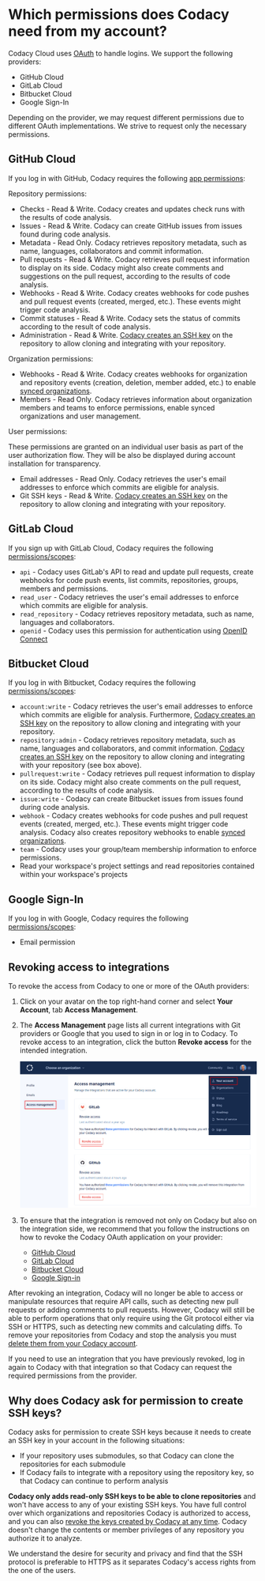 # Which permissions does Codacy need from my account?

Codacy Cloud uses [OAuth](https://oauth.net/) to handle logins. We support the following providers:

-   GitHub Cloud
-   GitLab Cloud
-   Bitbucket Cloud
-   Google Sign-In

Depending on the provider, we may request different permissions due to different OAuth implementations. We strive to request only the necessary permissions.

## GitHub Cloud

If you log in with GitHub, Codacy requires the following [app permissions](https://developer.github.com/v3/apps/permissions/):

Repository permissions:

-   Checks - Read & Write. Codacy creates and updates check runs with the results of code analysis.
-   Issues - Read & Write. Codacy can create GitHub issues from issues found during code analysis.
-   Metadata - Read Only. Codacy retrieves repository metadata, such as name, languages, collaborators and commit information.
-   Pull requests - Read & Write. Codacy retrieves pull request information to display on its side. Codacy might also create comments and suggestions on the pull request, according to the results of code analysis.
-   Webhooks - Read & Write. Codacy creates webhooks for code pushes and pull request events (created, merged, etc.). These events might trigger code analysis.
-   Commit statuses - Read & Write. Codacy sets the status of commits according to the result of code analysis.
-   Administration - Read & Write. [Codacy creates an SSH key](#why-does-codacy-ask-for-permission-to-create-ssh-keys) on the repository to allow cloning and integrating with your repository.

Organization permissions:

-   Webhooks - Read & Write. Codacy creates webhooks for organization and repository events (creation, deletion, member added, etc.) to enable [synced organizations](../organizations/what-are-synced-organizations.md).
-   Members - Read Only. Codacy retrieves information about organization members and teams to enforce permissions, enable synced organizations and user management.

User permissions:

These permissions are granted on an individual user basis as part of the user authorization flow. They will be also be displayed during account installation for transparency.

-   Email addresses - Read Only. Codacy retrieves the user's email addresses to enforce which commits are eligible for analysis.
-   Git SSH keys - Read & Write. [Codacy creates an SSH key](#why-does-codacy-ask-for-permission-to-create-ssh-keys) on the repository to allow cloning and integrating with your repository.

## GitLab Cloud

If you sign up with GitLab Cloud, Codacy requires the following [permissions/scopes](https://docs.gitlab.com/ee/integration/oauth_provider.html#authorized-applications):

-   `api` - Codacy uses GitLab's API to read and update pull requests, create webhooks for code push events, list commits, repositories, groups, members and permissions.
-   `read_user` - Codacy retrieves the user's email addresses to enforce which commits are eligible for analysis.
-   `read_repository` - Codacy retrieves repository metadata, such as name, languages and collaborators.
-   `openid` - Codacy uses this permission for authentication using [OpenID Connect](https://docs.gitlab.com/ee/integration/openid_connect_provider.html#shared-information)

## Bitbucket Cloud

If you log in with Bitbucket, Codacy requires the following [permissions/scopes](https://developer.atlassian.com/cloud/bitbucket/bitbucket-cloud-rest-api-scopes/):

-   `account:write` - Codacy retrieves the user's email addresses to enforce which commits are eligible for analysis. Furthermore, [Codacy creates an SSH key](#why-does-codacy-ask-for-permission-to-create-ssh-keys) on the repository to allow cloning and integrating with your repository.
-   `repository:admin` - Codacy retrieves repository metadata, such as name, languages and collaborators, and commit information. [Codacy creates an SSH key](#why-does-codacy-ask-for-permission-to-create-ssh-keys) on the repository to allow cloning and integrating with your repository (see box above).
-   `pullrequest:write` - Codacy retrieves pull request information to display on its side. Codacy might also create comments on the pull request, according to the results of code analysis.
-   `issue:write` - Codacy can create Bitbucket issues from issues found during code analysis.
-   `webhook` - Codacy creates webhooks for code pushes and pull request events (created, merged, etc.). These events might trigger code analysis. Codacy also creates repository webhooks to enable [synced organizations](../organizations/what-are-synced-organizations.md).
-   `team` - Codacy uses your group/team membership information to enforce permissions. 
-   Read your workspace's project settings and read repositories contained within your workspace's projects

## Google Sign-In

If you log in with Google, Codacy requires the following [permissions/scopes](https://developers.google.com/identity/protocols/oauth2/scopes#google-sign-in):

-   Email permission

## Revoking access to integrations

To revoke the access from Codacy to one or more of the OAuth providers:

1.  Click on your avatar on the top right-hand corner and select **Your Account**, tab **Access Management**.
2.  The **Access Management** page lists all current integrations with Git providers or Google that you used to sign in or log in to Codacy. To revoke access to an integration, click the button **Revoke access** for the intended integration.

    ![Revoking access to an integration](images/revoke-integration.png)

3.  To ensure that the integration is removed not only on Codacy but also on the integration side, we recommend that you follow the instructions on how to revoke the Codacy OAuth application on your provider:

    -   [GitHub Cloud](https://help.github.com/en/github/authenticating-to-github/reviewing-your-authorized-integrations)
    -   [GitLab Cloud](https://docs.gitlab.com/ee/integration/oauth_provider.html#authorized-applications)
    -   [Bitbucket Cloud](https://support.atlassian.com/bitbucket-cloud/docs/bitbucket-cloud-apps-overview/#OAuth-consumer-permissions)
    -   [Google Sign-in](https://support.google.com/accounts/answer/3466521#remove-access)

After revoking an integration, Codacy will no longer be able to access or manipulate resources that require API calls, such as detecting new pull requests or adding comments to pull requests. However, Codacy will still be able to perform operations that only require using the Git protocol either via SSH or HTTPS, such as detecting new commits and calculating diffs. To remove your repositories from Codacy and stop the analysis you must [delete them from your Codacy account](../repositories-configure/removing-your-repository.md).

If you need to use an integration that you have previously revoked, log in again to Codacy with that integration so that Codacy can request the required permissions from the provider.

## Why does Codacy ask for permission to create SSH keys?

Codacy asks for permission to create SSH keys because it needs to create an SSH key in your account in the following situations:

-   If your repository uses submodules, so that Codacy can clone the repositories for each submodule
-   If Codacy fails to integrate with a repository using the repository key, so that Codacy can continue to perform analysis

**Codacy only adds read-only SSH keys to be able to clone repositories** and won't have access to any of your existing SSH keys. You have full control over which organizations and repositories Codacy is authorized to access, and you can also [revoke the keys created by Codacy at any time](https://docs.github.com/en/github/authenticating-to-github/reviewing-your-ssh-keys). Codacy doesn't change the contents or member privileges of any repository you authorize it to analyze.

We understand the desire for security and privacy and find that the SSH protocol is preferable to HTTPS as it separates Codacy's access rights from the one of the users.
